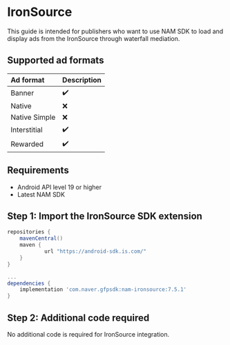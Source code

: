 # IronSource

This guide is intended for publishers who want to use NAM SDK to load and display ads from the IronSource through waterfall mediation.

## Supported ad formats

| Ad format     | Description |
|:--------------|:------------|
| Banner        | ✔️          |
| Native        | ❌️          |
| Native Simple | ❌          |
| Interstitial  | ✔️          |
| Rewarded      | ✔️          |

## Requirements

- Android API level 19 or higher
- Latest NAM SDK

## Step 1: Import the IronSource SDK extension

```gradle
repositories {
    mavenCentral()
    maven {
			url "https://android-sdk.is.com/"
	}
}

...
dependencies {
    implementation 'com.naver.gfpsdk:nam-ironsource:7.5.1'  
}
```

## Step 2: Additional code required

No additional code is required for IronSource integration.